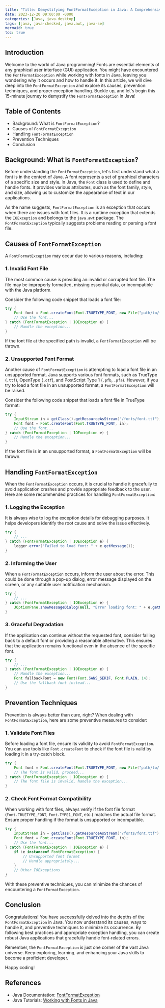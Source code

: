 ```yaml
---
title: "Title: Demystifying FontFormatException in Java: A Comprehensive Guide"
date: 2023-12-20 09:00:00 -0000
categories: [Java, java.desktop]
tags: [java, java-checked, java.awt, java-se]
mermaid: true
toc: true
---
```



## Introduction
Welcome to the world of Java programming! Fonts are essential elements of any graphical user interface (GUI) application. You might have encountered the `FontFormatException` while working with fonts in Java, leaving you wondering why it occurs and how to handle it. In this article, we will dive deep into the `FontFormatException` and explore its causes, prevention techniques, and proper exception handling. Buckle up, and let's begin this 15-minute journey to demystify the `FontFormatException` in Java!

## Table of Contents
- Background: What is `FontFormatException`?
- Causes of `FontFormatException`
- Handling `FontFormatException`
- Prevention Techniques
- Conclusion

## Background: What is `FontFormatException`?

Before understanding the `FontFormatException`, let's first understand what a font is in the context of Java. A font represents a set of graphical characters of a specific size and style. In Java, the `Font` class is used to define and handle fonts. It provides various attributes, such as the font family, style, and size, allowing us to customize the appearance of text in our applications.

As the name suggests, `FontFormatException` is an exception that occurs when there are issues with font files. It is a runtime exception that extends the `IOException` and belongs to the `java.awt` package. The `FontFormatException` typically suggests problems reading or parsing a font file.

## Causes of `FontFormatException`

A `FontFormatException` may occur due to various reasons, including:

### 1. Invalid Font File
The most common cause is providing an invalid or corrupted font file. The file may be improperly formatted, missing essential data, or incompatible with the Java platform.

Consider the following code snippet that loads a font file:

```java
try {
    Font font = Font.createFont(Font.TRUETYPE_FONT, new File("path/to/font.ttf"));
    // Use the font...
} catch (FontFormatException | IOException e) {
    // Handle the exception...
}
```

If the font file at the specified path is invalid, a `FontFormatException` will be thrown.

### 2. Unsupported Font Format
Another cause of `FontFormatException` is attempting to load a font file in an unsupported format. Java supports various font formats, such as TrueType (`.ttf`), OpenType (`.otf`), and PostScript Type 1 (`.pfb`, `.pfa`). However, if you try to load a font file in an unsupported format, a `FontFormatException` will be raised.

Consider the following code snippet that loads a font file in TrueType format:

```java
try {
    InputStream in = getClass().getResourceAsStream("/fonts/font.ttf");
    Font font = Font.createFont(Font.TRUETYPE_FONT, in);
    // Use the font...
} catch (FontFormatException | IOException e) {
    // Handle the exception...
}
```

If the font file is in an unsupported format, a `FontFormatException` will be thrown.

## Handling `FontFormatException`

When the `FontFormatException` occurs, it is crucial to handle it gracefully to avoid application crashes and provide appropriate feedback to the user. Here are some recommended practices for handling `FontFormatException`:

### 1. Logging the Exception
It is always wise to log the exception details for debugging purposes. It helps developers identify the root cause and solve the issue effectively.
```java
try {
    // ...
} catch (FontFormatException | IOException e) {
    logger.error("Failed to load font: " + e.getMessage());
}
```

### 2. Informing the User
When a `FontFormatException` occurs, inform the user about the error. This could be done through a pop-up dialog, error message displayed on the screen, or any suitable user notification mechanism.

```java
try {
    // ...
} catch (FontFormatException | IOException e) {
    JOptionPane.showMessageDialog(null, "Error loading font: " + e.getMessage(), "Font Error", JOptionPane.ERROR_MESSAGE);
}
```

### 3. Graceful Degradation
If the application can continue without the requested font, consider falling back to a default font or providing a reasonable alternative. This ensures that the application remains functional even in the absence of the specific font.

```java
try {
    // ...
} catch (FontFormatException | IOException e) {
    // Handle the exception...
    Font fallbackFont = new Font(Font.SANS_SERIF, Font.PLAIN, 14);
    // Use the fallback font instead...
}
```

## Prevention Techniques

Prevention is always better than cure, right? When dealing with `FontFormatException`, here are some preventive measures to consider:

### 1. Validate Font Files
Before loading a font file, ensure its validity to avoid `FontFormatException`. You can use tools like `Font.createFont` to check if the font file is valid by loading it in a try-catch block.

```java
try {
    Font font = Font.createFont(Font.TRUETYPE_FONT, new File("path/to/font.ttf"));
    // The font is valid, proceed...
} catch (FontFormatException | IOException e) {
    // The font file is invalid, handle the exception...
}
```

### 2. Check Font Format Compatibility
When working with font files, always verify if the font file format (`Font.TRUETYPE_FONT`, `Font.TYPE1_FONT`, etc.) matches the actual file format. Ensure proper handling if the format is unsupported or incompatible.

```java
try {
    InputStream in = getClass().getResourceAsStream("/fonts/font.ttf");
    Font font = Font.createFont(Font.TRUETYPE_FONT, in);
    // Use the font...
} catch (FontFormatException | IOException e) {
    if (e instanceof FontFormatException) {
        // Unsupported font format
        // Handle appropriately...
    }
    // Other IOExceptions
}
```

With these preventive techniques, you can minimize the chances of encountering a `FontFormatException`.

## Conclusion

Congratulations! You have successfully delved into the depths of the `FontFormatException` in Java. You now understand its causes, ways to handle it, and preventive techniques to minimize its occurrence. By following best practices and appropriate exception handling, you can create robust Java applications that gracefully handle font-related errors.

Remember, the `FontFormatException` is just one corner of the vast Java universe. Keep exploring, learning, and enhancing your Java skills to become a proficient developer.

Happy coding!

## References
- Java Documentation: [FontFormatException](https://docs.oracle.com/javase/8/docs/api/java/awt/FontFormatException.html)
- Java Tutorials: [Working with Fonts in Java](https://docs.oracle.com/javase/tutorial/2d/text/fonts.html)